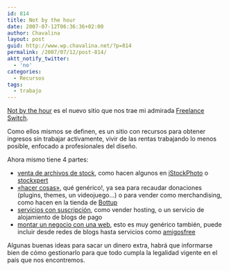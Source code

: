 ```yaml
---
id: 814
title: Not by the hour
date: 2007-07-12T06:36:36+02:00
author: Chavalina
layout: post
guid: http://www.wp.chavalina.net/?p=814
permalink: /2007/07/12/post-814/
aktt_notify_twitter:
  - 'no'
categories:
  - Recursos
tags:
  - trabajo
---
```

<a href="http://notbythehour.com/" target="_blank">Not by the hour</a> es el nuevo sitio que nos trae mi admirada <a href="http://freelanceswitch.com/" target="_blank">Freelance Switch</a>.

Como ellos mismos se definen, es un sitio con recursos para obtener ingresos sin trabajar activamente, vivir de las rentas trabajando lo menos posible, enfocado a profesionales del diseño.

Ahora mismo tiene 4 partes:

  * <a href="http://notbythehour.com/part-1" target="_blank">venta de archivos de stock</a>, como hacen algunos en <a href="http://www.istockphoto.com" target="_blank">iStockPhoto</a> o <a href="http://www.stockxpert.com/" target="_blank">stockxpert</a>
  * <a href="http://notbythehour.com/part-2" target="_blank">«hacer cosas»</a>, qué genérico!, ya sea para recaudar donaciones (plugins, themes, un videojuego…) o para vender como merchandising, como hacen en la tienda de <a href="www.bottup.com" target="_blank">Bottup</a>
  * <a href="http://notbythehour.com/part-3" target="_blank">servicios con suscripción</a>, como vender hosting, o un servicio de alojamiento de blogs de pago
  * <a href="http://notbythehour.com/part-4" target="_blank">montar un negocio con una web</a>, esto es muy genérico también, puede incluir desde redes de blogs hasta servicios como <a href="http://www.amigosfree.com/" target="_blank">amigosfree</a>

Algunas buenas ideas para sacar un dinero extra, habrá que informarse bien de cómo gestionarlo para que todo cumpla la legalidad vigente en el país que nos encontremos.